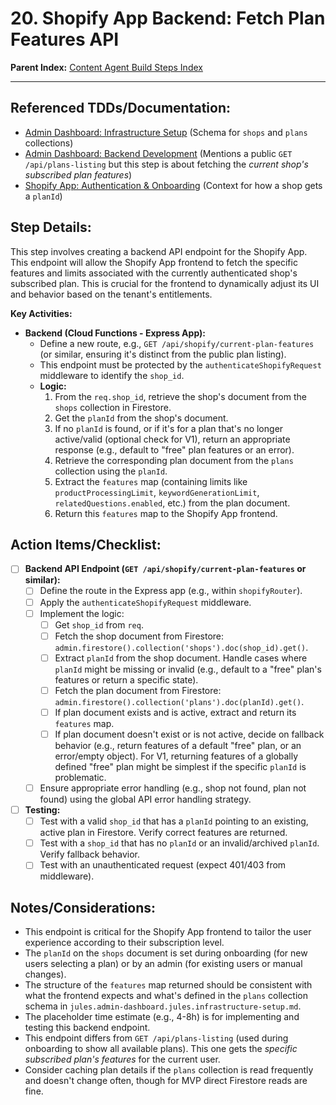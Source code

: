 # 20. Shopify App Backend: Fetch Plan Features API

**Parent Index:** [Content Agent Build Steps Index](index.md)

---

## Referenced TDDs/Documentation:
*   [Admin Dashboard: Infrastructure Setup](../../jules/admin-dashboard/jules.infrastructure-setup.md) (Schema for `shops` and `plans` collections)
*   [Admin Dashboard: Backend Development](../../jules/admin-dashboard/jules.backend-development.md) (Mentions a public `GET /api/plans-listing` but this step is about fetching the *current shop's subscribed plan features*)
*   [Shopify App: Authentication & Onboarding](../../jules/shopify-app/jules.authentication-and-onboarding.md) (Context for how a shop gets a `planId`)

## Step Details:
This step involves creating a backend API endpoint for the Shopify App. This endpoint will allow the Shopify App frontend to fetch the specific features and limits associated with the currently authenticated shop's subscribed plan. This is crucial for the frontend to dynamically adjust its UI and behavior based on the tenant's entitlements.

**Key Activities:**
*   **Backend (Cloud Functions - Express App):**
    *   Define a new route, e.g., `GET /api/shopify/current-plan-features` (or similar, ensuring it's distinct from the public plan listing).
    *   This endpoint must be protected by the `authenticateShopifyRequest` middleware to identify the `shop_id`.
    *   **Logic:**
        1.  From the `req.shop_id`, retrieve the shop's document from the `shops` collection in Firestore.
        2.  Get the `planId` from the shop's document.
        3.  If no `planId` is found, or if it's for a plan that's no longer active/valid (optional check for V1), return an appropriate response (e.g., default to "free" plan features or an error).
        4.  Retrieve the corresponding plan document from the `plans` collection using the `planId`.
        5.  Extract the `features` map (containing limits like `productProcessingLimit`, `keywordGenerationLimit`, `relatedQuestions.enabled`, etc.) from the plan document.
        6.  Return this `features` map to the Shopify App frontend.

## Action Items/Checklist:
- [ ] **Backend API Endpoint (`GET /api/shopify/current-plan-features` or similar):**
    - [ ] Define the route in the Express app (e.g., within `shopifyRouter`).
    - [ ] Apply the `authenticateShopifyRequest` middleware.
    - [ ] Implement the logic:
        - [ ] Get `shop_id` from `req`.
        - [ ] Fetch the shop document from Firestore: `admin.firestore().collection('shops').doc(shop_id).get()`.
        - [ ] Extract `planId` from the shop document. Handle cases where `planId` might be missing or invalid (e.g., default to a "free" plan's features or return a specific state).
        - [ ] Fetch the plan document from Firestore: `admin.firestore().collection('plans').doc(planId).get()`.
        - [ ] If plan document exists and is active, extract and return its `features` map.
        - [ ] If plan document doesn't exist or is not active, decide on fallback behavior (e.g., return features of a default "free" plan, or an error/empty object). For V1, returning features of a globally defined "free" plan might be simplest if the specific `planId` is problematic.
    - [ ] Ensure appropriate error handling (e.g., shop not found, plan not found) using the global API error handling strategy.
- [ ] **Testing:**
    - [ ] Test with a valid `shop_id` that has a `planId` pointing to an existing, active plan in Firestore. Verify correct features are returned.
    - [ ] Test with a `shop_id` that has no `planId` or an invalid/archived `planId`. Verify fallback behavior.
    - [ ] Test with an unauthenticated request (expect 401/403 from middleware).

## Notes/Considerations:
*   This endpoint is critical for the Shopify App frontend to tailor the user experience according to their subscription level.
*   The `planId` on the `shops` document is set during onboarding (for new users selecting a plan) or by an admin (for existing users or manual changes).
*   The structure of the `features` map returned should be consistent with what the frontend expects and what's defined in the `plans` collection schema in `jules.admin-dashboard.jules.infrastructure-setup.md`.
*   The placeholder time estimate (e.g., 4-8h) is for implementing and testing this backend endpoint.
*   This endpoint differs from `GET /api/plans-listing` (used during onboarding to show all available plans). This one gets the *specific subscribed plan's features* for the current user.
*   Consider caching plan details if the `plans` collection is read frequently and doesn't change often, though for MVP direct Firestore reads are fine.
